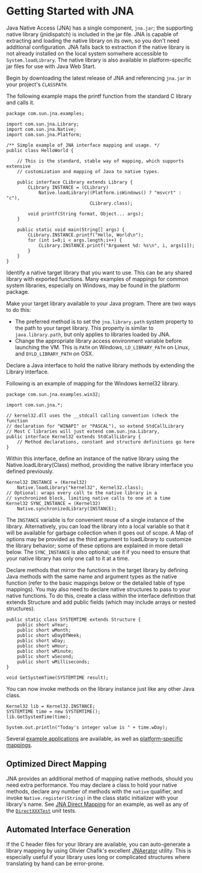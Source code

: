 Getting Started with JNA
========================

Java Native Access (JNA) has a single component, `jna.jar`; the supporting native library (jnidispatch) is included in the jar file. JNA is capable of extracting and loading the native library on its own, so you don't need additional configuration. JNA falls back to extraction if the native library is not already installed on the local system somwhere accessible to `System.loadLibrary`. The native library is also available in platform-specific jar files for use with Java Web Start.

Begin by downloading the latest release of JNA and referencing `jna.jar` in your project's `CLASSPATH`.

The following example maps the printf function from the standard C library and calls it. 

    package com.sun.jna.examples;

    import com.sun.jna.Library;
    import com.sun.jna.Native;
    import com.sun.jna.Platform;

    /** Simple example of JNA interface mapping and usage. */
    public class HelloWorld {

        // This is the standard, stable way of mapping, which supports extensive
        // customization and mapping of Java to native types.

        public interface CLibrary extends Library {
            CLibrary INSTANCE = (CLibrary)
                Native.loadLibrary((Platform.isWindows() ? "msvcrt" : "c"),
                                   CLibrary.class);

            void printf(String format, Object... args);
        }

        public static void main(String[] args) {
            CLibrary.INSTANCE.printf("Hello, World\n");
            for (int i=0;i < args.length;i++) {
                CLibrary.INSTANCE.printf("Argument %d: %s\n", i, args[i]);
            }
        }
    }

Identify a native target library that you want to use. This can be any shared library with exported functions. Many examples of mappings for common system libraries, especially on Windows, may be found in the platform package.

Make your target library available to your Java program. There are two ways to do this:

* The preferred method is to set the `jna.library.path` system property to the path to your target library. This property is similar to `java.library.path`, but only applies to libraries loaded by JNA.
* Change the appropriate library access environment variable before launching the VM. This is `PATH` on Windows, `LD_LIBRARY_PATH` on Linux, and `DYLD_LIBRARY_PATH` on OSX.

Declare a Java interface to hold the native library methods by extending the Library interface.

Following is an example of mapping for the Windows kernel32 library.

    package com.sun.jna.examples.win32;

    import com.sun.jna.*;

    // kernel32.dll uses the __stdcall calling convention (check the function
    // declaration for "WINAPI" or "PASCAL"), so extend StdCallLibrary
    // Most C libraries will just extend com.sun.jna.Library,
    public interface Kernel32 extends StdCallLibrary { 
        // Method declarations, constant and structure definitions go here
    }

Within this interface, define an instance of the native library using the Native.loadLibrary(Class) method, providing the native library interface you defined previously.

    Kernel32 INSTANCE = (Kernel32)
        Native.loadLibrary("kernel32", Kernel32.class);
    // Optional: wraps every call to the native library in a
    // synchronized block, limiting native calls to one at a time
    Kernel32 SYNC_INSTANCE = (Kernel32)
        Native.synchronizedLibrary(INSTANCE);

The `INSTANCE` variable is for convenient reuse of a single instance of the library. Alternatively, you can load the library into a local variable so that it will be available for garbage collection when it goes out of scope. A Map of options may be provided as the third argument to loadLibrary to customize the library behavior; some of these options are explained in more detail below. The `SYNC_INSTANCE` is also optional; use it if you need to ensure that your native library has only one call to it at a time.

Declare methods that mirror the functions in the target library by defining Java methods with the same name and argument types as the native function (refer to the basic mappings below or the detailed table of type mappings). You may also need to declare native structures to pass to your native functions. To do this, create a class within the interface definition that extends Structure and add public fields (which may include arrays or nested structures). 

    public static class SYSTEMTIME extends Structure {
        public short wYear;
        public short wMonth;
        public short wDayOfWeek;
        public short wDay;
        public short wHour;
        public short wMinute;
        public short wSecond;
        public short wMilliseconds;
    }

    void GetSystemTime(SYSTEMTIME result);

You can now invoke methods on the library instance just like any other Java class.

    Kernel32 lib = Kernel32.INSTANCE;
    SYSTEMTIME time = new SYSTEMTIME();
    lib.GetSystemTime(time);

    System.out.println("Today's integer value is " + time.wDay);
    
Several [example applications](https://github.com/twall/jna/tree/master/contrib) are available, as well as [platform-specific mappings](https://github.com/twall/jna/tree/master/contrib/platform).

Optimized Direct Mapping
------------------------
JNA provides an additional method of mapping native methods, should you need extra performance.  You may declare a class to hold your native methods, declare any number of methods with the `native` qualifier, and invoke `Native.register(String)` in the class static initializer with your library's name. See [JNA Direct Mapping](DirectMapping.md) for an example, as well as any of the [`DirectXXXTest`](https://github.com/twall/jna/tree/master/test/com/sun/jna) unit tests.

Automated Interface Generation
------------------------------
If the C header files for your library are available, you can auto-generate a library mapping by using Olivier Chafik's excellent [JNAerator](http://jnaerator.googlecode.com/) utility. This is especially useful if your library uses long or complicated structures where translating by hand can be error-prone.

